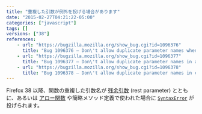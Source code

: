 ```yaml
---
title: "重複した引数が例外を投げる場合があります"
date: "2015-02-27T04:21:22-05:00"
categories: ["javascript"]
tags: []
versions: ["38"]
references:
    - url: "https://bugzilla.mozilla.org/show_bug.cgi?id=1096376"
      title: "Bug 1096376 – Don\'t allow duplicate parameter names when rest-parameter is present"
    - url: "https://bugzilla.mozilla.org/show_bug.cgi?id=1096377"
      title: "Bug 1096377 – Don\'t allow duplicate parameter names in arrow functions"
    - url: "https://bugzilla.mozilla.org/show_bug.cgi?id=1096378"
      title: "Bug 1096378 – Don\'t allow duplicate parameter names in concise method definitions"
---
```

Firefox 38 以降、関数の重複した引数名が [残余引数](https://developer.mozilla.org/docs/Web/JavaScript/Reference/Functions/rest_parameters) (rest parameter) とともに、あるいは [アロー関数](https://developer.mozilla.org/docs/Web/JavaScript/Reference/Functions/Arrow_functions) や簡略メソッド定義で使われた場合に [`SyntaxError`](https://developer.mozilla.org/docs/Web/JavaScript/Reference/Global_Objects/SyntaxError) が投げられます。
